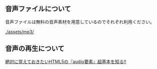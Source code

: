 
## 音声ファイルについて

音声ファイルは無料の音声素材を用意しているのでそれぞれ利用ください。

[./assets/mp3/](./assets/mp3/)

## 音声の再生について

[絶対に覚えておきたいHTML5の『audio要素』超基本を知る!!](http://www.html5-memo.com/audio/player001/_)
